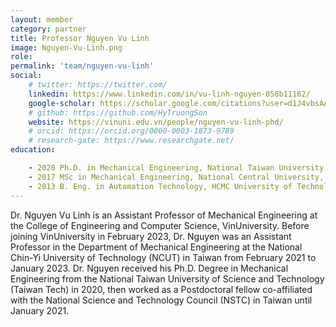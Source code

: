 ```yaml
---
layout: member
category: partner
title: Professor Nguyen Vu Linh
image: Nguyen-Vu-Linh.png
role: 
permalink: 'team/nguyen-vu-linh'
social:
    # twitter: https://twitter.com/
    linkedin: https://www.linkedin.com/in/vu-linh-nguyen-058b11162/
    google-scholar: https://scholar.google.com/citations?user=d1J4vbsAAAAJ&hl=en
    # github: https://github.com/HyTruongSon
    website: https://vinuni.edu.vn/people/nguyen-vu-linh-phd/
    # orcid: https://orcid.org/0000-0003-1873-9789
    # research-gate: https://www.researchgate.net/
education:

    - 2020 Ph.D. in Mechanical Engineering, National Taiwan University of Science and Technology, Taiwan.
    - 2017 MSc in Mechanical Engineering, National Central University, Taiwan.
    - 2013 B. Eng. in Automation Technology, HCMC University of Technology and Education, Vietnam
---
```


Dr. Nguyen Vu Linh is an Assistant Professor of Mechanical Engineering at the College of Engineering and Computer Science, VinUniversity. Before joining VinUniversity in February 2023, Dr. Nguyen was an Assistant Professor in the Department of Mechanical Engineering at the National Chin-Yi University of Technology (NCUT) in Taiwan from February 2021 to January 2023. Dr. Nguyen received his Ph.D. Degree in Mechanical Engineering from the National Taiwan University of Science and Technology (Taiwan Tech) in 2020, then worked as a Postdoctoral fellow co-affiliated with the National Science and Technology Council (NSTC) in Taiwan until January 2021.

